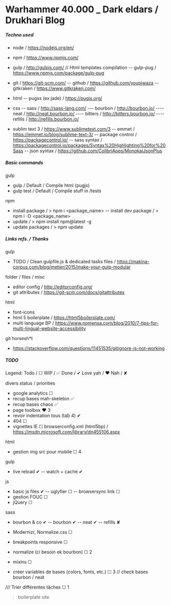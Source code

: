 # Warhammer 40.000 _ Dark eldars / Drukhari Blog



##### Techno used
- node												/ https://nodejs.org/en/
- npm												/ https://www.npmjs.com/
- gulp												/ http://gulpjs.com/
// Html templates compilation
-- gulp-pug											/ https://www.npmjs.com/package/gulp-pug
	
- git												/ https://git-scm.com/
-- github											/ https://github.com/youpiwaza
-- gitkraken										/ https://www.gitkraken.com/

- html
-- pugss (ex jade)									/ https://pugjs.org/

- css
-- sass												/ http://sass-lang.com/
--- bourbon											/ http://bourbon.io/
---- neat											/ http://neat.bourbon.io/
---- bitters										/ http://bitters.bourbon.io/
---- refills										/ http://refills.bourbon.io/

- sublim text 3 									/ https://www.sublimetext.com/3
-- emmet 											/ https://emmet.io/blog/sublime-text-3/
-- package control 									/ https://packagecontrol.io/
-- sass syntax										/ https://packagecontrol.io/packages/Syntax%20Highlighting%20for%20Sass
-- json syntax										/ https://github.com/ColibriApps/MonokaiJsonPlus


##### Basic commands

gulp
- gulp												/ Default / Compile html (pugjs)
- gulp test											/ Default / Compile stuff in /tests

npm
- install package 									/ > npm i <package_name>
-- install dev package								/ > npm i -D <package_name>
- update 											/ > npm install npm@latest -g
- update packages 									/ > npm update



##### Links refs. / Thanks
gulp
- TODO / Clean gulpfile.js & dedicated tasks files 	/ https://makina-corpus.com/blog/metier/2015/make-your-gulp-modular

folder / files / misc
- editor config										/ http://editorconfig.org/
- git attributes 									/ https://git-scm.com/docs/gitattributes

html
- font-icons
- html 5 boilerplate								/ https://html5boilerplate.com/
- multi language BP									/ https://www.nomensa.com/blog/2010/7-tips-for-multi-lingual-website-accessibility

git horsesh*t
- https://stackoverflow.com/questions/11451535/gitignore-is-not-working



##### TODO
Legend:
Todo / ☐
WIP / ✅
Done / ✔
Love yah / ❤
Nah / ✘



divers										  status / priorities
- google analytics									☐
- recup bases mah-skeleton 							✅ 
- recup bases chaos		 							✅ 
- page toolbox										❤ 3
- revoir indentation tous (tab 4)					✔
- 404												☐
- vignettes IE										☐		browserconfig.xml (html5bp) / https://msdn.microsoft.com/library/dn455106.aspx

html
- gestion img src pour mobile						☐ 4

gulp
- live reload										✔
-- watch + cache									✔

js
- basic js files									✔
-- uglyfier											☐
-- browsersync link									☐
- gestion FOUC										☐
- jQuery											☐

sass
- bourbon & co										✔
-- bourbon											✔
-- neat												✔
-- refills											✘
- Modernizr, Normalize.css 							☐

- breakpoints responsive							☐
- normalize (ci besoin ek bourbon)					☐ 2
- mixins											☐
- créer variables de bases (colors, fonts, etc.)	☐ 3 // check bases bourbon / neat


/// Trier différentes tâches						☐ 1
> boilerplate
> site
